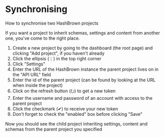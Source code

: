 # Synchronising

How to synchronise two HashBrown projects

If you want a project to inherit schemas, settings and content from another one, you've come to the right place.

1. Create a new project by going to the dashboard (the root page) and clicking "Add project", if you haven't already
2. Click the ellipsis (⋮) in the top right corner
3. Click "Settings"
4. Enter the URL of the HashBrown instance the parent project lives on in the "API URL" field
5. Enter the id of the parent project (can be found by looking at the URL when inside the project)
6. Click on the refresh button (⭮) to get a new token
7. Enter the username and password of an account with access to the parent project
8. Click the checkmark (✔) to receive your new token
9. Don't forget to check the "enabled" box before clicking "Save"

Now you should see the child project inheriting settings, content and schemas from the parent project you specified
